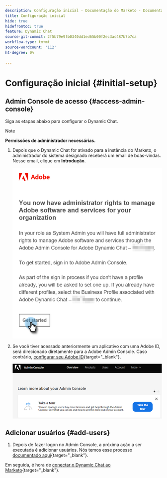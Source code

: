 ```yaml
---
description: Configuração inicial - Documentação do Marketo - Documentação do produto
title: Configuração inicial
hide: true
hidefromtoc: true
feature: Dynamic Chat
source-git-commit: 2f5b79e9fb0340dd1ed65b00f2ec3ac487b7b7ca
workflow-type: tm+mt
source-wordcount: '112'
ht-degree: 0%

---
```


# Configuração inicial {#initial-setup}

## Admin Console de acesso {#access-admin-console}

Siga as etapas abaixo para configurar o Dynamic Chat.

>[!NOTE]
>
>**Permissões de administrador necessárias.**

1. Depois que o Dynamic Chat for ativado para a instância do Marketo, o administrador do sistema designado receberá um email de boas-vindas. Nesse email, clique em **Introdução**.

   ![](assets/initial-setup-1.png)

1. Se você tiver acessado anteriormente um aplicativo com uma Adobe ID, será direcionado diretamente para a Adobe Admin Console. Caso contrário, [configurar seu Adobe ID](https://helpx.adobe.com/manage-account/using/create-update-adobe-id.html){target="_blank"}.

   ![](assets/initial-setup-2.png)

## Adicionar usuários {#add-users}

1. Depois de fazer logon no Admin Console, a próxima ação a ser executada é adicionar usuários. Nós temos esse processo [documentado aqui](/help/marketo/product-docs/demand-generation/dynamic-chat-two/setup-and-configuration/add-or-remove-chat-users.md#add-a-chat-user){target="_blank"}.

Em seguida, é hora de [conectar o Dynamic Chat ao Marketo](/help/marketo/product-docs/demand-generation/dynamic-chat-two/integrations/adobe-marketo-engage.md){target="_blank"}.
